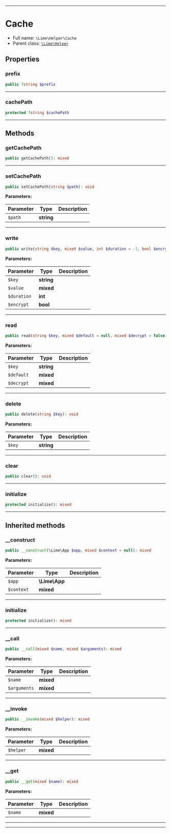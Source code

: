 ***

# Cache





* Full name: `\Lime\Helper\Cache`
* Parent class: [`\Lime\Helper`](../Helper.md)



## Properties


### prefix



```php
public ?string $prefix
```






***

### cachePath



```php
protected ?string $cachePath
```






***

## Methods


### getCachePath



```php
public getCachePath(): mixed
```











***

### setCachePath



```php
public setCachePath(string $path): void
```








**Parameters:**

| Parameter | Type | Description |
|-----------|------|-------------|
| `$path` | **string** |  |




***

### write



```php
public write(string $key, mixed $value, int $duration = -1, bool $encrypt = false): void
```








**Parameters:**

| Parameter | Type | Description |
|-----------|------|-------------|
| `$key` | **string** |  |
| `$value` | **mixed** |  |
| `$duration` | **int** |  |
| `$encrypt` | **bool** |  |




***

### read



```php
public read(string $key, mixed $default = null, mixed $decrypt = false): mixed
```








**Parameters:**

| Parameter | Type | Description |
|-----------|------|-------------|
| `$key` | **string** |  |
| `$default` | **mixed** |  |
| `$decrypt` | **mixed** |  |




***

### delete



```php
public delete(string $key): void
```








**Parameters:**

| Parameter | Type | Description |
|-----------|------|-------------|
| `$key` | **string** |  |




***

### clear



```php
public clear(): void
```











***

### initialize



```php
protected initialize(): mixed
```











***


## Inherited methods


### __construct



```php
public __construct(\Lime\App $app, mixed $context = null): mixed
```








**Parameters:**

| Parameter | Type | Description |
|-----------|------|-------------|
| `$app` | **\Lime\App** |  |
| `$context` | **mixed** |  |




***

### initialize



```php
protected initialize(): mixed
```











***

### __call



```php
public __call(mixed $name, mixed $arguments): mixed
```








**Parameters:**

| Parameter | Type | Description |
|-----------|------|-------------|
| `$name` | **mixed** |  |
| `$arguments` | **mixed** |  |




***

### __invoke



```php
public __invoke(mixed $helper): mixed
```








**Parameters:**

| Parameter | Type | Description |
|-----------|------|-------------|
| `$helper` | **mixed** |  |




***

### __get



```php
public __get(mixed $name): mixed
```








**Parameters:**

| Parameter | Type | Description |
|-----------|------|-------------|
| `$name` | **mixed** |  |




***


***

